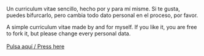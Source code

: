 Un curriculum vitae sencillo, hecho por y para mí misme.
Si te gusta, puedes bifurcarlo, pero cambia todo dato personal en el proceso, por favor.

A simple curriculum vitae made by and for myself.
If you like it, you are free to fork it, but please change every personal data.
<br><br>
<a href="cvia.html"> Pulsa aquí / Press here </a> 
